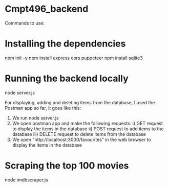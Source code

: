# Cmpt496_backend
Commands to use:

# Installing the dependencies
npm init -y
npm install express cors puppeteer
npm install sqlite3

# Running the backend locally
node server.js

For displaying, adding and deleting items from the database, I used the Postman app so far, it goes like this:
1) We run node server.js
2) We open postman app and make the following requests:
	i) GET request to display the items in the database
	ii) POST request to add items to the database
	iii) DELETE request to delete items from the database
3) We open "http://localhost:3000/favourites" in the web browser to display the items in the database

# Scraping the top 100 movies
node imdbscraper.js